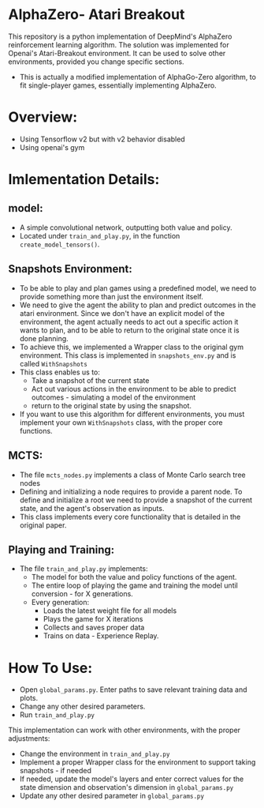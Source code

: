 # AlphaZero- Atari Breakout
This repository is a python implementation of DeepMind's AlphaZero reinforcement learning algorithm. The solution was
implemented for Openai's Atari-Breakout environment. It can be used to solve other environments, provided
you change specific sections.
* This is actually a modified implementation of AlphaGo-Zero algorithm, to fit single-player games, 
essentially implementing AlphaZero. 

# Overview:
* Using Tensorflow v2 but with v2 behavior disabled
* Using openai's gym

# Imlementation Details:
## model:
* A simple convolutional network, outputting both value and policy.
* Located under `train_and_play.py`, in the function `create_model_tensors()`.

## Snapshots Environment:
* To be able to play and plan games using a predefined model, we need to provide something more than just the environment
itself.
* We need to give the agent the ability to plan and predict outcomes in the atari environment. Since we don't have an
explicit model of the environment, the agent actually needs to act out a specific action it wants to plan, and to be able to
  return to the original state once it is done planning.
* To achieve this, we implemented a Wrapper class to the original gym environment. This class is implemented in
`snapshots_env.py` and is called `WithSnapshots`
* This class enables us to:
    * Take a snapshot of the current state
    * Act out various actions in the environment to be able to predict outcomes - simulating a model of the environment
    * return to the original state by using the snapshot.
* If you want to use this algorithm for different environments, you must implement your own `WithSnapshots` class, with
the proper core functions.

## MCTS:
* The file `mcts_nodes.py` implements a class of Monte Carlo search tree nodes
* Defining and initializing a node requires to provide a parent node. To define and initialize a root we need to provide
a snapshot of the current state, and the agent's observation as inputs.
* This class implements every core functionality that is detailed in the original paper.

## Playing and Training:
* The file `train_and_play.py` implements:
  * The model for both the value and policy functions of the agent.
  * The entire loop of playing the game and training the model until conversion - for X generations.
  * Every generation:
    * Loads the latest weight file for all models
    * Plays the game for X iterations
    * Collects and saves proper data
    * Trains on data - Experience Replay.

# How To Use:
* Open `global_params.py`. Enter paths to save relevant training data and plots.
* Change any other desired parameters.
* Run `train_and_play.py`

This implementation can work with other environments, with the proper adjustments:
* Change the environment in `train_and_play.py`
* Implement a proper Wrapper class for the environment to support taking snapshots - if needed
* If needed, update the model's layers and enter correct values for the state dimension and observation's dimension
in `global_params.py`
* Update any other desired parameter in `global_params.py`

    
